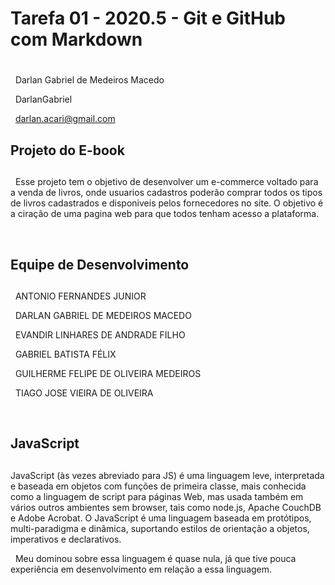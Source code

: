# Tarefa 01 - 2020.5 - Git e GitHub com Markdown <h1>
  
&nbsp;
Darlan Gabriel de Medeiros Macedo

&nbsp;
DarlanGabriel

&nbsp;
darlan.acari@gmail.com

## Projeto do E-book <h2>

&nbsp;
Esse projeto tem o objetivo de desenvolver um e-commerce voltado para a venda de livros, onde usuarios cadastros poderão comprar
todos os tipos de livros cadastrados e disponiveis pelos fornecedores no site. O objetivo é a ciração de uma pagina web para
que todos tenham acesso a plataforma.

&nbsp;

## Equipe de Desenvolvimento <h2>

&nbsp;
ANTONIO FERNANDES JUNIOR

&nbsp;
DARLAN GABRIEL DE MEDEIROS MACEDO

&nbsp;
EVANDIR LINHARES DE ANDRADE FILHO

&nbsp;
GABRIEL BATISTA FÉLIX

&nbsp;
GUILHERME FELIPE DE OLIVEIRA MEDEIROS

&nbsp;
TIAGO JOSE VIEIRA DE OLIVEIRA

&nbsp;

## JavaScript <h2>

JavaScript (às vezes abreviado para JS) é uma linguagem leve, interpretada e baseada em objetos com funções de primeira classe, mais conhecida como a linguagem de script para páginas Web, mas usada também em vários outros ambientes sem browser, tais como node.js,  Apache CouchDB e Adobe Acrobat. O JavaScript é uma linguagem baseada em protótipos, multi-paradigma e dinâmica, suportando estilos de orientação a objetos, imperativos e declarativos.

&nbsp;
Meu dominou sobre essa linguagem é quase nula, já que tive pouca experiência em desenvolvimento em relação a essa linguagem.

